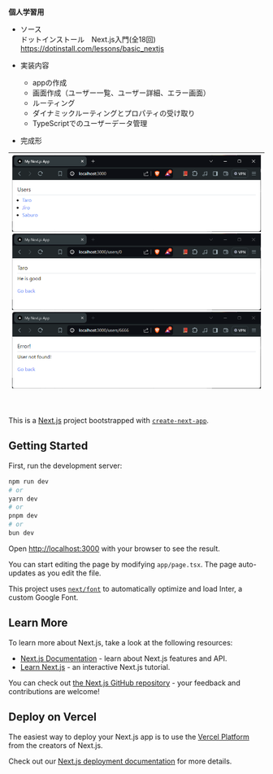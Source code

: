 **個人学習用**  
- ソース  
ドットインストール　Next.js入門(全18回)  
https://dotinstall.com/lessons/basic_nextjs  
  
- 実装内容  
  - appの作成
  - 画面作成（ユーザー一覧、ユーザー詳細、エラー画面）
  - ルーティング
  - ダイナミックルーティングとプロパティの受け取り
  - TypeScriptでのユーザーデータ管理

- 完成形

|![image](image.png)![image](image-1.png)![image](image-2.png)|  
|:-:|  
　    

This is a [Next.js](https://nextjs.org/) project bootstrapped with [`create-next-app`](https://github.com/vercel/next.js/tree/canary/packages/create-next-app).

## Getting Started

First, run the development server:

```bash
npm run dev
# or
yarn dev
# or
pnpm dev
# or
bun dev
```

Open [http://localhost:3000](http://localhost:3000) with your browser to see the result.

You can start editing the page by modifying `app/page.tsx`. The page auto-updates as you edit the file.

This project uses [`next/font`](https://nextjs.org/docs/basic-features/font-optimization) to automatically optimize and load Inter, a custom Google Font.

## Learn More

To learn more about Next.js, take a look at the following resources:

- [Next.js Documentation](https://nextjs.org/docs) - learn about Next.js features and API.
- [Learn Next.js](https://nextjs.org/learn) - an interactive Next.js tutorial.

You can check out [the Next.js GitHub repository](https://github.com/vercel/next.js/) - your feedback and contributions are welcome!

## Deploy on Vercel

The easiest way to deploy your Next.js app is to use the [Vercel Platform](https://vercel.com/new?utm_medium=default-template&filter=next.js&utm_source=create-next-app&utm_campaign=create-next-app-readme) from the creators of Next.js.

Check out our [Next.js deployment documentation](https://nextjs.org/docs/deployment) for more details.
